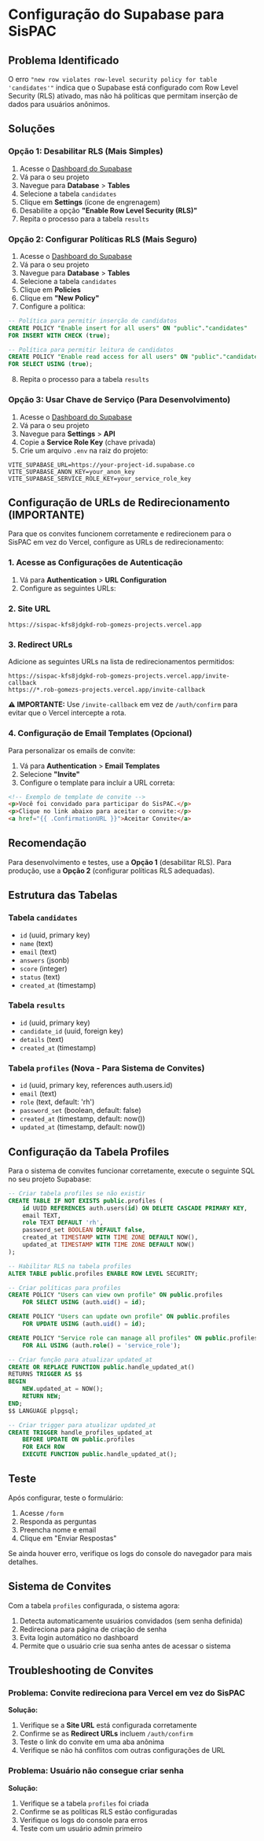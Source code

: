 # Configuração do Supabase para SisPAC

## Problema Identificado

O erro `"new row violates row-level security policy for table 'candidates'"` indica que o Supabase está configurado com Row Level Security (RLS) ativado, mas não há políticas que permitam inserção de dados para usuários anônimos.

## Soluções

### Opção 1: Desabilitar RLS (Mais Simples)

1. Acesse o [Dashboard do Supabase](https://supabase.com/dashboard)
2. Vá para o seu projeto
3. Navegue para **Database** > **Tables**
4. Selecione a tabela `candidates`
5. Clique em **Settings** (ícone de engrenagem)
6. Desabilite a opção **"Enable Row Level Security (RLS)"**
7. Repita o processo para a tabela `results`

### Opção 2: Configurar Políticas RLS (Mais Seguro)

1. Acesse o [Dashboard do Supabase](https://supabase.com/dashboard)
2. Vá para o seu projeto
3. Navegue para **Database** > **Tables**
4. Selecione a tabela `candidates`
5. Clique em **Policies**
6. Clique em **"New Policy"**
7. Configure a política:

```sql
-- Política para permitir inserção de candidatos
CREATE POLICY "Enable insert for all users" ON "public"."candidates"
FOR INSERT WITH CHECK (true);

-- Política para permitir leitura de candidatos
CREATE POLICY "Enable read access for all users" ON "public"."candidates"
FOR SELECT USING (true);
```

8. Repita o processo para a tabela `results`

### Opção 3: Usar Chave de Serviço (Para Desenvolvimento)

1. Acesse o [Dashboard do Supabase](https://supabase.com/dashboard)
2. Vá para o seu projeto
3. Navegue para **Settings** > **API**
4. Copie a **Service Role Key** (chave privada)
5. Crie um arquivo `.env` na raiz do projeto:

```env
VITE_SUPABASE_URL=https://your-project-id.supabase.co
VITE_SUPABASE_ANON_KEY=your_anon_key
VITE_SUPABASE_SERVICE_ROLE_KEY=your_service_role_key
```

## Configuração de URLs de Redirecionamento (IMPORTANTE)

Para que os convites funcionem corretamente e redirecionem para o SisPAC em vez do Vercel, configure as URLs de redirecionamento:

### 1. Acesse as Configurações de Autenticação

1. Vá para **Authentication** > **URL Configuration**
2. Configure as seguintes URLs:

### 2. Site URL
```
https://sispac-kfs8jdgkd-rob-gomezs-projects.vercel.app
```

### 3. Redirect URLs
Adicione as seguintes URLs na lista de redirecionamentos permitidos:

```
https://sispac-kfs8jdgkd-rob-gomezs-projects.vercel.app/invite-callback
https://*.rob-gomezs-projects.vercel.app/invite-callback
```

**⚠️ IMPORTANTE:** Use `/invite-callback` em vez de `/auth/confirm` para evitar que o Vercel intercepte a rota.

### 4. Configuração de Email Templates (Opcional)

Para personalizar os emails de convite:

1. Vá para **Authentication** > **Email Templates**
2. Selecione **"Invite"**
3. Configure o template para incluir a URL correta:

```html
<!-- Exemplo de template de convite -->
<p>Você foi convidado para participar do SisPAC.</p>
<p>Clique no link abaixo para aceitar o convite:</p>
<a href="{{ .ConfirmationURL }}">Aceitar Convite</a>
```

## Recomendação

Para desenvolvimento e testes, use a **Opção 1** (desabilitar RLS).
Para produção, use a **Opção 2** (configurar políticas RLS adequadas).

## Estrutura das Tabelas

### Tabela `candidates`
- `id` (uuid, primary key)
- `name` (text)
- `email` (text)
- `answers` (jsonb)
- `score` (integer)
- `status` (text)
- `created_at` (timestamp)

### Tabela `results`
- `id` (uuid, primary key)
- `candidate_id` (uuid, foreign key)
- `details` (text)
- `created_at` (timestamp)

### Tabela `profiles` (Nova - Para Sistema de Convites)
- `id` (uuid, primary key, references auth.users.id)
- `email` (text)
- `role` (text, default: 'rh')
- `password_set` (boolean, default: false)
- `created_at` (timestamp, default: now())
- `updated_at` (timestamp, default: now())

## Configuração da Tabela Profiles

Para o sistema de convites funcionar corretamente, execute o seguinte SQL no seu projeto Supabase:

```sql
-- Criar tabela profiles se não existir
CREATE TABLE IF NOT EXISTS public.profiles (
    id UUID REFERENCES auth.users(id) ON DELETE CASCADE PRIMARY KEY,
    email TEXT,
    role TEXT DEFAULT 'rh',
    password_set BOOLEAN DEFAULT false,
    created_at TIMESTAMP WITH TIME ZONE DEFAULT NOW(),
    updated_at TIMESTAMP WITH TIME ZONE DEFAULT NOW()
);

-- Habilitar RLS na tabela profiles
ALTER TABLE public.profiles ENABLE ROW LEVEL SECURITY;

-- Criar políticas para profiles
CREATE POLICY "Users can view own profile" ON public.profiles
    FOR SELECT USING (auth.uid() = id);

CREATE POLICY "Users can update own profile" ON public.profiles
    FOR UPDATE USING (auth.uid() = id);

CREATE POLICY "Service role can manage all profiles" ON public.profiles
    FOR ALL USING (auth.role() = 'service_role');

-- Criar função para atualizar updated_at
CREATE OR REPLACE FUNCTION public.handle_updated_at()
RETURNS TRIGGER AS $$
BEGIN
    NEW.updated_at = NOW();
    RETURN NEW;
END;
$$ LANGUAGE plpgsql;

-- Criar trigger para atualizar updated_at
CREATE TRIGGER handle_profiles_updated_at
    BEFORE UPDATE ON public.profiles
    FOR EACH ROW
    EXECUTE FUNCTION public.handle_updated_at();
```

## Teste

Após configurar, teste o formulário:
1. Acesse `/form`
2. Responda as perguntas
3. Preencha nome e email
4. Clique em "Enviar Respostas"

Se ainda houver erro, verifique os logs do console do navegador para mais detalhes.

## Sistema de Convites

Com a tabela `profiles` configurada, o sistema agora:
1. Detecta automaticamente usuários convidados (sem senha definida)
2. Redireciona para página de criação de senha
3. Evita login automático no dashboard
4. Permite que o usuário crie sua senha antes de acessar o sistema

## Troubleshooting de Convites

### Problema: Convite redireciona para Vercel em vez do SisPAC

**Solução:**
1. Verifique se a **Site URL** está configurada corretamente
2. Confirme se as **Redirect URLs** incluem `/auth/confirm`
3. Teste o link do convite em uma aba anônima
4. Verifique se não há conflitos com outras configurações de URL

### Problema: Usuário não consegue criar senha

**Solução:**
1. Verifique se a tabela `profiles` foi criada
2. Confirme se as políticas RLS estão configuradas
3. Verifique os logs do console para erros
4. Teste com um usuário admin primeiro
